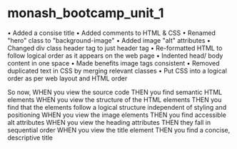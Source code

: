 # monash_bootcamp_unit_1

• Added a consise title
• Added comments to HTML & CSS
• Renamed "hero" class to "background-image"
• Added image "alt" attributes
• Changed div class header tag to just header tag
• Re-formatted HTML to follow logical order as it appears on the web page
• Indented head/ body content in one space
• Made benefits image tags consistent
• Removed duplicated text in CSS by merging relevant classes
• Put CSS into a logical order as per web layout and HTML order

So now,
WHEN you view the source code
THEN you find semantic HTML elements
WHEN you view the structure of the HTML elements
THEN you find that the elements follow a logical structure independent of styling and positioning
WHEN you view the image elements
THEN you find accessible alt attributes
WHEN you view the heading attributes
THEN they fall in sequential order
WHEN you view the title element
THEN you find a concise, descriptive title